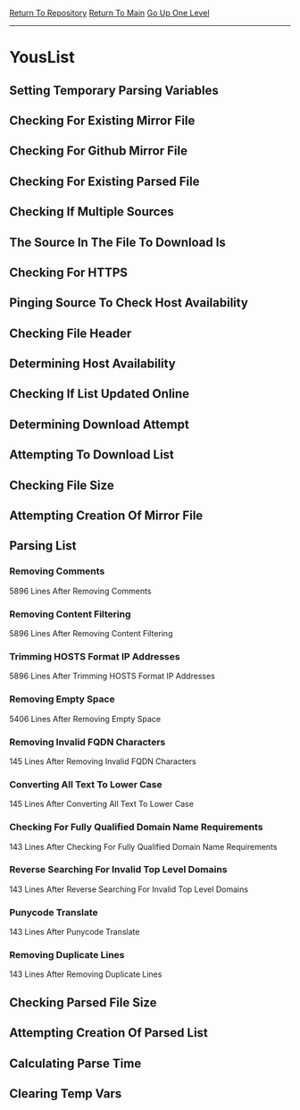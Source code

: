 [Return To Repository](https://github.com/deathbybandaid/piholeparser/)
[Return To Main](https://github.com/deathbybandaid/piholeparser/blob/master/RecentRunLogs/Mainlog.md)
[Go Up One Level](https://github.com/deathbybandaid/piholeparser/blob/master/RecentRunLogs/TopLevelScripts/30-Processing-External-Blacklists.md)
____________________________________
# YousList
## Setting Temporary Parsing Variables
## Checking For Existing Mirror File
## Checking For Github Mirror File
## Checking For Existing Parsed File
## Checking If Multiple Sources
## The Source In The File To Download Is
## Checking For HTTPS
## Pinging Source To Check Host Availability
## Checking File Header
## Determining Host Availability
## Checking If List Updated Online
## Determining Download Attempt
## Attempting To Download List
## Checking File Size
## Attempting Creation Of Mirror File
## Parsing List
### Removing Comments
5896 Lines After Removing Comments
### Removing Content Filtering
5896 Lines After Removing Content Filtering
### Trimming HOSTS Format IP Addresses
5896 Lines After Trimming HOSTS Format IP Addresses
### Removing Empty Space
5406 Lines After Removing Empty Space
### Removing Invalid FQDN Characters
145 Lines After Removing Invalid FQDN Characters
### Converting All Text To Lower Case
145 Lines After Converting All Text To Lower Case
### Checking For Fully Qualified Domain Name Requirements
143 Lines After Checking For Fully Qualified Domain Name Requirements
### Reverse Searching For Invalid Top Level Domains
143 Lines After Reverse Searching For Invalid Top Level Domains
### Punycode Translate
143 Lines After Punycode Translate
### Removing Duplicate Lines
143 Lines After Removing Duplicate Lines
## Checking Parsed File Size
## Attempting Creation Of Parsed List
## Calculating Parse Time
## Clearing Temp Vars
